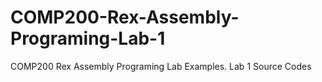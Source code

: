 # COMP200-Rex-Assembly-Programing-Lab-1
COMP200 Rex Assembly Programing Lab Examples. Lab 1 Source Codes
